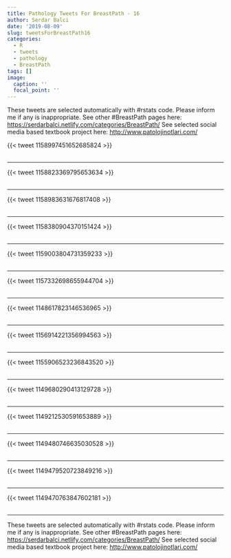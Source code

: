 ```yaml
---
title: Pathology Tweets For BreastPath - 16
author: Serdar Balci
date: '2019-08-09'
slug: tweetsForBreastPath16
categories:
  - R
  - tweets
  - pathology
  - BreastPath
tags: []
image:
  caption: ''
  focal_point: ''
---
```



These tweets are selected automatically with #rstats code. Please inform me if any is inappropriate.
See other #BreastPath pages here: https://serdarbalci.netlify.com/categories/BreastPath/ 
See selected social media based textbook project here: http://www.patolojinotlari.com/

{{< tweet 1158997451652685824 >}}
<br>
<br>
<hr>
{{< tweet 1158823369795653634 >}}
<br>
<br>
<hr>
{{< tweet 1158983631676817408 >}}
<br>
<br>
<hr>
{{< tweet 1158380904370151424 >}}
<br>
<br>
<hr>
{{< tweet 1159003804731359233 >}}
<br>
<br>
<hr>
{{< tweet 1157332698655944704 >}}
<br>
<br>
<hr>
{{< tweet 1148617823146536965 >}}
<br>
<br>
<hr>
{{< tweet 1156914221356994563 >}}
<br>
<br>
<hr>
{{< tweet 1155906523236843520 >}}
<br>
<br>
<hr>
{{< tweet 1149680290413129728 >}}
<br>
<br>
<hr>
{{< tweet 1149212530591653889 >}}
<br>
<br>
<hr>
{{< tweet 1149480746635030528 >}}
<br>
<br>
<hr>
{{< tweet 1149479520723849216 >}}
<br>
<br>
<hr>
{{< tweet 1149470763847602181 >}}
<br>
<br>
<hr>


These tweets are selected automatically with #rstats code. Please inform me if any is inappropriate.
See other #BreastPath pages here: https://serdarbalci.netlify.com/categories/BreastPath/ 
See selected social media based textbook project here: http://www.patolojinotlari.com/
